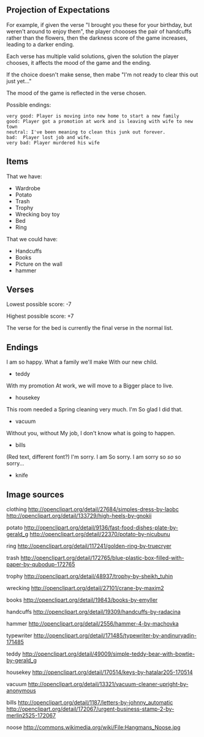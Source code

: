 
## Projection of Expectations

For example, if given the verse "I brought you these for your birthday, but weren't around to enjoy them", the player choooses the pair of handcuffs rather than the flowers, then the darkness score of the game increases, leading to a darker ending.

Each verse has multiple valid solutions, given the solution the player chooses, it affects the mood of the game and the ending.

If the choice doesn't make sense, then mabe "I'm not ready to clear this out just yet..."

The mood of the game is reflected in the verse chosen. 

Possible endings:

    very good: Player is moving into new home to start a new family
    good: Player got a promotion at work and is leaving with wife to new town
    neutral: I've been meaning to clean this junk out forever.
    bad:  Player lost job and wife. 
    very bad: Player murdered his wife

## Items

That we have:

 * Wardrobe
 * Potato
 * Trash
 * Trophy
 * Wrecking boy toy
 * Bed
 * Ring

That we could have:

 * Handcuffs
 * Books
 * Picture on the wall
 * hammer


## Verses

Lowest possible score: -7

Highest possible score: +7

The verse for the bed is currently the final verse in the normal list.

## Endings

 I am so happy.
 What a family we'll make
 With our new child.

* teddy

 With my promotion
 At work, we will move to a
 Bigger place to live.

* housekey

 This room needed a
 Spring cleaning very much. I'm
 So glad I did that.

* vacuum

 Without you, without
 My job, I don't know what
 is going to happen.

* bills

 (Red text, different font?)
 I'm sorry. I am
 So sorry. I am sorry
 so <em>so</em> so sorry...

* knife


## Image sources

clothing
http://openclipart.org/detail/27684/simples-dress-by-laobc
http://openclipart.org/detail/133729/high-heels-by-gnokii

potato
http://openclipart.org/detail/9136/fast-food-dishes-plate-by-gerald_g
http://openclipart.org/detail/22370/potato-by-nicubunu

ring
http://openclipart.org/detail/117241/golden-ring-by-truecryer

trash
http://openclipart.org/detail/172765/blue-plastic-box-filled-with-paper-by-qubodup-172765

trophy
http://openclipart.org/detail/48937/trophy-by-sheikh_tuhin

wrecking
http://openclipart.org/detail/27101/crane-by-maxim2

books
http://openclipart.org/detail/19843/books-by-emyller

handcuffs
http://openclipart.org/detail/19309/handcuffs-by-radacina

hammer
http://openclipart.org/detail/2556/hammer-4-by-machovka

typewriter
http://openclipart.org/detail/171485/typewriter-by-andinuryadin-171485

teddy
http://openclipart.org/detail/49009/simple-teddy-bear-with-bowtie-by-gerald_g

housekey
http://openclipart.org/detail/170514/keys-by-hatalar205-170514

vacuum
http://openclipart.org/detail/13321/vacuum-cleaner-upright-by-anonymous

bills
http://openclipart.org/detail/1187/letters-by-johnny_automatic
http://openclipart.org/detail/172067/urgent-business-stamp-2-by-merlin2525-172067

noose
http://commons.wikimedia.org/wiki/File:Hangmans_Noose.jpg
